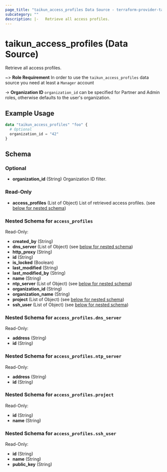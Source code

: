 ```yaml
---
page_title: "taikun_access_profiles Data Source - terraform-provider-taikun"
subcategory: ""
description: |-   Retrieve all access profiles.
---
```


# taikun_access_profiles (Data Source)

Retrieve all access profiles.

~> **Role Requirement** In order to use the `taikun_access_profiles` data source you need at least a `Manager` account

-> **Organization ID** `organization_id` can be specified for Partner and Admin roles, otherwise defaults to the user's
organization.

## Example Usage

```terraform
data "taikun_access_profiles" "foo" {
  # Optional
  organization_id = "42"
}
```

<!-- schema generated by tfplugindocs -->
## Schema

### Optional

- **organization_id** (String) Organization ID filter.

### Read-Only

- **access_profiles** (List of Object) List of retrieved access profiles. (see [below for nested schema](#nestedatt--access_profiles))

<a id="nestedatt--access_profiles"></a>
### Nested Schema for `access_profiles`

Read-Only:

- **created_by** (String)
- **dns_server** (List of Object) (see [below for nested schema](#nestedobjatt--access_profiles--dns_server))
- **http_proxy** (String)
- **id** (String)
- **is_locked** (Boolean)
- **last_modified** (String)
- **last_modified_by** (String)
- **name** (String)
- **ntp_server** (List of Object) (see [below for nested schema](#nestedobjatt--access_profiles--ntp_server))
- **organization_id** (String)
- **organization_name** (String)
- **project** (List of Object) (see [below for nested schema](#nestedobjatt--access_profiles--project))
- **ssh_user** (List of Object) (see [below for nested schema](#nestedobjatt--access_profiles--ssh_user))

<a id="nestedobjatt--access_profiles--dns_server"></a>
### Nested Schema for `access_profiles.dns_server`

Read-Only:

- **address** (String)
- **id** (String)


<a id="nestedobjatt--access_profiles--ntp_server"></a>
### Nested Schema for `access_profiles.ntp_server`

Read-Only:

- **address** (String)
- **id** (String)


<a id="nestedobjatt--access_profiles--project"></a>
### Nested Schema for `access_profiles.project`

Read-Only:

- **id** (String)
- **name** (String)


<a id="nestedobjatt--access_profiles--ssh_user"></a>
### Nested Schema for `access_profiles.ssh_user`

Read-Only:

- **id** (String)
- **name** (String)
- **public_key** (String)


